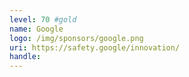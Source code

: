 ```yaml
---
level: 70 #gold
name: Google
logo: /img/sponsors/google.png
uri: https://safety.google/innovation/
handle: 
---
```

